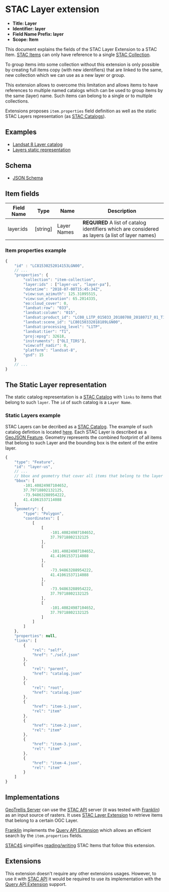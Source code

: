 # STAC Layer extension

- **Title: Layer**
- **Identifier: layer**
- **Field Name Prefix: layer**
- **Scope: Item**

This document explains the fields of the STAC Layer Extension to a STAC Item. [STAC Items](https://github.com/radiantearth/stac-spec/tree/master/item-spec) can only have reference to a single [STAC Collection](https://github.com/radiantearth/stac-spec/tree/master/collection-spec).

To group items into some collection without this extension is only possible by creating full items copy (with new identifiers) that are linked to the same, new collection which we can use as a new layer or group.

This extension allows to overcome this limitation and allows items to have references to multiple named catalogs which can be used to group items by the same (layer) name. Such items can belong to a single or to multiple collections.

Extensions proposes `item.properties` field definition as well as the static STAC Layers representation (as [STAC Catalogs](https://github.com/radiantearth/stac-spec/tree/master/catalog-spec)).

## Examples

- [Landsat 8 Layer catalog](examples/landsat-stac-layers/catalog.json)
- [Layers static representation](examples/landsat-stac-layers/layers/catalog.json)

## Schema

- [JSON Schema](json-schema/schema.json)

## Item fields

| Field Name     | Type     | Name        | Description                                                                                      |
| -------------- | ---------| ------------|------------------------------------------------------------------------------------------------- |
| layer:ids      | [string] | Layer Names |**REQUIRED** A list of catalog identifiers which are considered as layers (a list of layer names) |

### Item properties example

```javascript
{
    "id" : "LC81530252014153LGN00",
    // ...
    "properties": {
        "collection": "item-collection",
        "layer:ids" : ["layer-us", "layer-pa"],
        "datetime": "2018-07-08T15:45:34Z",
        "view:sun_azimuth": 125.31095515,
        "view:sun_elevation": 65.2014335,
        "eo:cloud_cover": 0,
        "landsat:row": "033",
        "landsat:column": "015",
        "landsat:product_id": "LC08_L1TP_015033_20180708_20180717_01_T1",
        "landsat:scene_id": "LC80150332018189LGN00",
        "landsat:processing_level": "L1TP",
        "landsat:tier": "T1",
        "proj:epsg": 32618,
        "instruments": ["OLI_TIRS"],
        "view:off_nadir": 0,
        "platform": "landsat-8",
        "gsd": 15
    }
    // ...
}
```

## The Static Layer representation

The static catalog representation is a [STAC Catalog](https://github.com/radiantearth/stac-spec/tree/master/catalog-spec) with `links` to items that belong to such `layer`. The `id` of such catalog is a `Layer Name`.

### Static Layers example

STAC Layers can be decribed as a [STAC Catalog](https://github.com/radiantearth/stac-spec/tree/master/catalog-spec). The example of such catalog defintion is located [here](examples/landsat-stac-layers/layers/catalog.json).
Each STAC Layer is described as a [GeoJSON Feature](https://geojson.org/schema/Feature.json). Geometry represents the combined footprint of all items that belong to such Layer and the bounding box is the extent of the entire layer.

```javascript
{
    "type": "Feature",
    "id": "layer-us",
    // ... 
    // bbox and geometry that cover all items that belong to the layer
    "bbox": [
        -101.40824987104652,
        37.79718802132125,
        -73.94863288954222,
        41.41061537114088
    ],
    "geometry": {
        "type": "Polygon",
        "coordinates": [
            [
                [
                    -101.40824987104652,
                    37.79718802132125
                ],
                [
                    -101.40824987104652,
                    41.41061537114088
                ],
                [
                    -73.94863288954222,
                    41.41061537114088
                ],
                [
                    -73.94863288954222,
                    37.79718802132125
                ],
                [
                    -101.40824987104652,
                    37.79718802132125
                ]
            ]
        ]
    },
    "properties": null,
    "links": [
        {
            "rel": "self",
            "href": "./self.json"
        },
        {
            "rel": "parent",
            "href": "catalog.json"
        },
        {
            "rel": "root",
            "href": "catalog.json"
        },
        {
            "href": "item-1.json",
            "rel": "item"
        },
        {
            "href": "item-2.json",
            "rel": "item"
        },
        {
            "href": "item-3.json",
            "rel": "item"
        },
        {
            "href": "item-4.json",
            "rel": "item"
        }
    ]
}
```

## Implementations

[GeoTrellis Server](https://github.com/geotrellis/geotrellis-server/) can use the [STAC API](https://github.com/radiantearth/stac-api-spec) server (it was tested with [Franklin](https://github.com/azavea/franklin)) as an input source of rasters. It uses [STAC Layer Extension](./) to retrieve items that belong to a certain OGC Layer.

[Franklin](https://github.com/azavea/franklin) implements the [Query API Extension](https://github.com/radiantearth/stac-api-spec/tree/master/extensions/query) which allows an efficient search by the `item.properties` fields.

[STAC4S](https://github.com/azavea/stac4s) simplifies [reading/writing](https://github.com/azavea/stac4s/blob/master/modules/core/src/main/scala/com/azavea/stac4s/extensions/layer/LayerItemExtension.scala) STAC Items that follow this extension.

## Extensions

This extension doesn't require any other extensions usages. However, to use it with [STAC API](https://github.com/radiantearth/stac-api-spec/)
it would be required to use its implementation with the [Query API Extension](https://github.com/radiantearth/stac-api-spec/tree/master/extensions/query) support.
